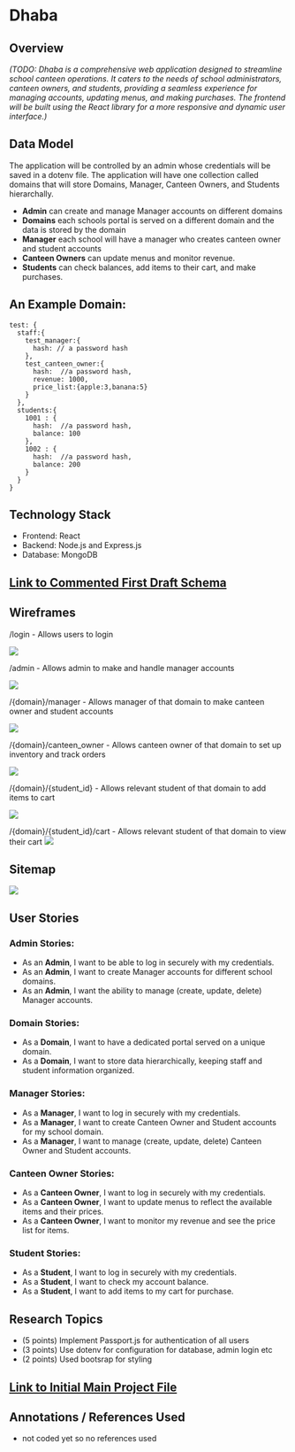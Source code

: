 # Dhaba

## Overview
*(TODO: Dhaba is a comprehensive web application designed to streamline school canteen operations. It caters to the needs of school administrators, canteen owners, and students, providing a seamless experience for managing accounts, updating menus, and making purchases. The frontend will be built using the React library for a more responsive and dynamic user interface.)*

## Data Model

The application will be controlled by an admin whose credentials will be saved in a dotenv file. The application will have one collection called domains that will store Domains, Manager, Canteen Owners, and Students hierarchally.

- **Admin** can create and manage Manager accounts on different domains
- **Domains** each schools portal is served on a different domain and the data is stored by the domain
- **Manager** each school will have a manager who creates canteen owner and student accounts
- **Canteen Owners** can update menus and monitor revenue.
- **Students** can check balances, add items to their cart, and make purchases.

## An Example Domain:

```
test: {
  staff:{
    test_manager:{
      hash: // a password hash
    },
    test_canteen_owner:{
      hash:  //a password hash,
      revenue: 1000,
      price_list:{apple:3,banana:5}
    }
  },
  students:{
    1001 : {
      hash:  //a password hash,
      balance: 100
    },
    1002 : {
      hash:  //a password hash,
      balance: 200
    }
  }
}
```

## Technology Stack

- Frontend: React
- Backend: Node.js and Express.js
- Database: MongoDB

## [Link to Commented First Draft Schema](db.mjs)

## Wireframes

/login - Allows users to login

![](wireframes/login.png)

/admin - Allows admin to make and handle manager accounts

![](wireframes/admin.png)

/{domain}/manager - Allows manager of that domain to make canteen owner and student accounts

![](wireframes/manager.png)

/{domain}/canteen_owner - Allows canteen owner of that domain to set up inventory and track orders

![](wireframes/canteen_owner.png)

/{domain}/{student_id} - Allows relevant student of that domain to add items to cart

![](wireframes/student.png)

/{domain}/{student_id}/cart - Allows relevant student of that domain to view their cart
![](wireframes/cart.png)

## Sitemap

![](wireframes/sitemap.png)

## User Stories

### Admin Stories:
- As an **Admin**, I want to be able to log in securely with my credentials.
- As an **Admin**, I want to create Manager accounts for different school domains.
- As an **Admin**, I want the ability to manage (create, update, delete) Manager accounts.

### Domain Stories:
- As a **Domain**, I want to have a dedicated portal served on a unique domain.
- As a **Domain**, I want to store data hierarchically, keeping staff and student information organized.

### Manager Stories:
- As a **Manager**, I want to log in securely with my credentials.
- As a **Manager**, I want to create Canteen Owner and Student accounts for my school domain.
- As a **Manager**, I want to manage (create, update, delete) Canteen Owner and Student accounts.

### Canteen Owner Stories:
- As a **Canteen Owner**, I want to log in securely with my credentials.
- As a **Canteen Owner**, I want to update menus to reflect the available items and their prices.
- As a **Canteen Owner**, I want to monitor my revenue and see the price list for items.

### Student Stories:
- As a **Student**, I want to log in securely with my credentials.
- As a **Student**, I want to check my account balance.
- As a **Student**, I want to add items to my cart for purchase.

## Research Topics
- (5 points) Implement Passport.js for authentication of all users
- (3 points) Use dotenv for configuration for database, admin login etc
- (2 points) Used bootsrap for styling

## [Link to Initial Main Project File](app.mjs)

## Annotations / References Used
- not coded yet so no references used